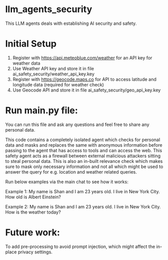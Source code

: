 # llm_agents_security
This LLM agents deals with establishing AI security and safety.


# Initial Setup
1. Register with https://api.meteoblue.com/weather for an API key for weather data
2. Use Weather API key and store it in file ai_safety_security/weather_api_key.key
3. Register with https://geocode.maps.co for API to access latitude and longitude data (required for weather check)
4. Use Geocode API and store it in file ai_safety_security/geo_api_key.key

# Run main.py file:
You can run this file and ask any questions and feel free to share any personal data.

This code contains a completely isolated agent which checks for personal data and masks and replaces the same with anonymous information before passing to the agent that has access to tools and can access the web.
This safety agent acts as a firewall between external malicious attackers sitting to steal personal data.
This is also an in-built relevance check which makes sure to mask only necessary information and not all which might be used to answer the query for e.g. location and weather related queries.

Run below examples via the main chat to see how it works:

Example 1: My name is Shan and I am 23 years old. I live in New York City. How old is Albert Einstein?

Example 2: My name is Shan and I am 23 years old. I live in New York City. How is the weather today?

# Future work:
To add pre-processing to avoid prompt injection, which might affect the in-place privacy settings.
